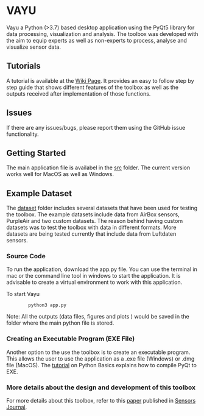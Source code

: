 # VAYU

Vayu a Python (>3.7) based desktop application using the PyQt5 library for data processing, visualization and analysis. The toolbox was developed with the aim to equip experts as well as non-experts to process, analyse and visualize sensor data.

## Tutorials
A tutorial is available at the [Wiki Page](https://github.com/sachit27/VAYU/wiki). It provides an easy to follow step by step guide that shows different features of the toolbox as well as the outputs received after implementation of those functions.

## Issues
If there are any issues/bugs, please  report them using the GitHub issue functionality.

## Getting Started
The main application file is availabel in the [src](https://github.com/sachit27/VAYU/tree/main/src) folder. The current version works well for MacOS as well as Windows.

## Example Dataset
The [dataset](https://github.com/sachit27/VAYU/tree/main/dataset) folder includes several datasets that have been used for testing the toolbox. The example datasets include data from AirBox sensors, PurpleAir and two custom datasets. The reason behind having custom datasets was to test the toolbox with data in different formats. More datasets are being tested currently that include data from Luftdaten sensors. 

### Source Code
To run the application, download the app.py file. You can use the terminal in mac or the command line tool in windows to start the application. It is advisable to create a virtual environment to work with this application.

To start Vayu

            python3 app.py
            
Note: All the outputs (data files, figures and plots ) would be saved in the folder where the main python file is stored.

### Creating an Executable Program (EXE File)
Another option to the use the toolbox is to create an executable program. This allows the user to use the application as a .exe file (Windows) or .dmg file (MacOS). The [tutorial](https://pythonbasics.org/compile-pyqt-to-exe/) on Python Basics explains how to compile PyQt to EXE.

### More details about the design and development of this toolbox
For more details about this toolbox, refer to this [paper](https://www.mdpi.com/1424-8220/21/22/7726#metrics) published in [Sensors Journal](https://www.mdpi.com/1424-8220/21/22/7726#metrics).
